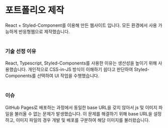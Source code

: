 # 포트폴리오 제작
React + Styled-Component를 이용해 만든 웹사이트 입니다. 모든 환경에서 사용 가능하게 반응형웹으로 제작했습니다.
<br>
<br>


### 기술 선정 이유
React, Typescript, Styled-Components를 사용한 이유는 생산성을 높이기 위해 사용했습니다. 개인적으로 CSS-in-JS
방식이 이해하기 쉽다고 판단하여 Styled-Components를 선택하여 UI 작업을 수행했습니다.
<br>
<br>


### 이슈
GitHub Pages로 배포하는 과정에서 동일한 base URL을 갖지 않아서 js 및 이미지 파일을 불러올 수 없는 문제가 발생했습니다. 이 문제를 해결하기 위해 base URL을 설정하고, 이미지 파일의 경우 개발 및 배포를 구분하여 해당 이미지를 불러왔습니다.

